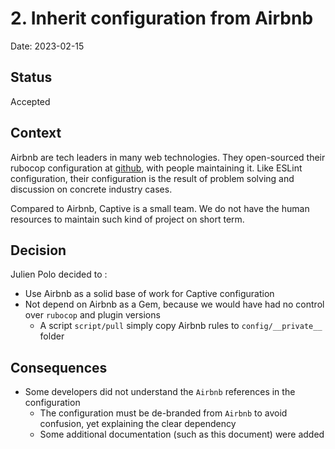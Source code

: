 # 2. Inherit configuration from Airbnb

Date: 2023-02-15

## Status

Accepted

## Context

Airbnb are tech leaders in many web technologies. They open-sourced their rubocop configuration at [github](https://github.com/airbnb/ruby), with people maintaining it.
Like ESLint configuration, their configuration is the result of problem solving and discussion on concrete industry cases.

Compared to Airbnb, Captive is a small team. We do not have the human resources to maintain such kind of project on short term.

## Decision

Julien Polo decided to :

- Use Airbnb as a solid base of work for Captive configuration
- Not depend on Airbnb as a Gem, because we would have had no control over `rubocop` and plugin versions
  - A script `script/pull` simply copy Airbnb rules to `config/__private__` folder

## Consequences

- Some developers did not understand the `Airbnb` references in the configuration
  - The configuration must be de-branded from `Airbnb` to avoid confusion, yet explaining the clear dependency
  - Some additional documentation (such as this document) were added
